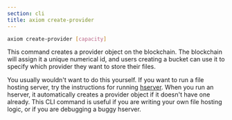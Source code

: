 ```yaml
---
section: cli
title: axiom create-provider
---
```


```bash
axiom create-provider [capacity]
```

This command creates a provider object on the blockchain. The
blockchain will assign it a unique numerical id, and users creating a
bucket can use it to specify which provider they want to store their
files.

You usually wouldn't want to do this yourself. If you want to run a
file hosting server, try the instructions for running
[hserver](https://github.com/axiom-org/axiom/tree/master/testnet). When
you run an hserver, it automatically creates a provider object if it
doesn't have one already. This CLI command is useful if you are
writing your own file hosting logic, or if you are debugging a buggy hserver.

